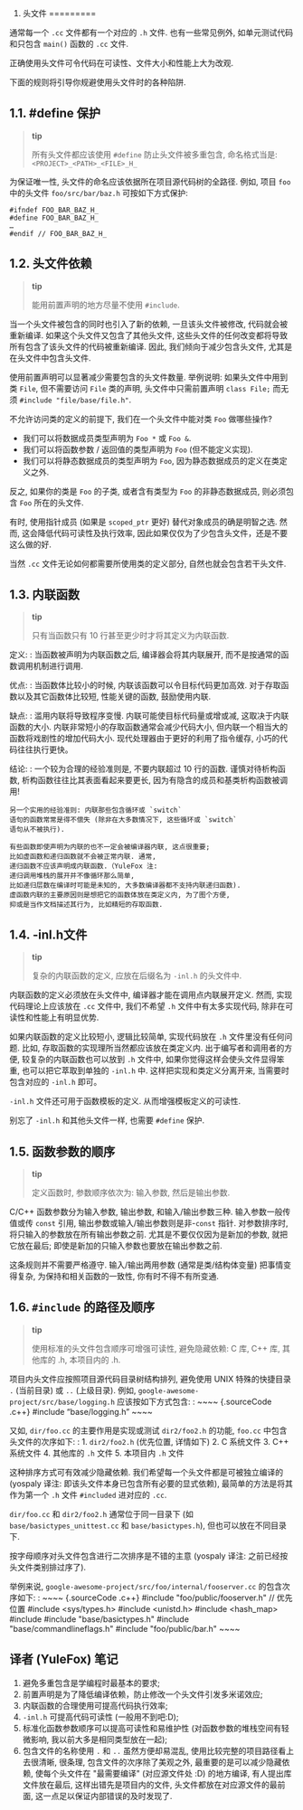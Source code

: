 1. 头文件
=========

通常每一个 `.cc` 文件都有一个对应的 `.h` 文件. 也有一些常见例外,
如单元测试代码和只包含 `main()` 函数的 `.cc` 文件.

正确使用头文件可令代码在可读性、文件大小和性能上大为改观.

下面的规则将引导你规避使用头文件时的各种陷阱.

1.1. \#define 保护
------------------

> **tip**
>
> 所有头文件都应该使用 `#define` 防止头文件被多重包含, 命名格式当是:
> `<PROJECT>_<PATH>_<FILE>_H_`

为保证唯一性, 头文件的命名应该依据所在项目源代码树的全路径. 例如, 项目
`foo` 中的头文件 `foo/src/bar/baz.h` 可按如下方式保护:

~~~~ {.sourceCode .c++}
#ifndef FOO_BAR_BAZ_H_
#define FOO_BAR_BAZ_H_
…
#endif // FOO_BAR_BAZ_H_
~~~~

1.2. 头文件依赖
---------------

> **tip**
>
> 能用前置声明的地方尽量不使用 `#include`.

当一个头文件被包含的同时也引入了新的依赖, 一旦该头文件被修改,
代码就会被重新编译. 如果这个头文件又包含了其他头文件,
这些头文件的任何改变都将导致所有包含了该头文件的代码被重新编译. 因此,
我们倾向于减少包含头文件, 尤其是在头文件中包含头文件.

使用前置声明可以显著减少需要包含的头文件数量. 举例说明:
如果头文件中用到类 `File`, 但不需要访问 `File` 类的声明,
头文件中只需前置声明 `class File;` 而无须 `#include "file/base/file.h"`.

不允许访问类的定义的前提下, 我们在一个头文件中能对类 `Foo` 做哪些操作?

-   我们可以将数据成员类型声明为 `Foo *` 或 `Foo &`.
-   我们可以将函数参数 / 返回值的类型声明为 `Foo` (但不能定义实现).
-   我们可以将静态数据成员的类型声明为 `Foo`,
    因为静态数据成员的定义在类定义之外.

反之, 如果你的类是 `Foo` 的子类, 或者含有类型为 `Foo` 的非静态数据成员,
则必须包含 `Foo` 所在的头文件.

有时, 使用指针成员 (如果是 `scoped_ptr` 更好)
替代对象成员的确是明智之选. 然而, 这会降低代码可读性及执行效率,
因此如果仅仅为了少包含头文件，还是不要这么做的好.

当然 `.cc` 文件无论如何都需要所使用类的定义部分,
自然也就会包含若干头文件.

1.3. 内联函数
-------------

> **tip**
>
> 只有当函数只有 10 行甚至更少时才将其定义为内联函数.

定义:
:   当函数被声明为内联函数之后, 编译器会将其内联展开,
    而不是按通常的函数调用机制进行调用.

优点:
:   当函数体比较小的时候, 内联该函数可以令目标代码更加高效.
    对于存取函数以及其它函数体比较短, 性能关键的函数, 鼓励使用内联.

缺点:
:   滥用内联将导致程序变慢. 内联可能使目标代码量或增或减,
    这取决于内联函数的大小. 内联非常短小的存取函数通常会减少代码大小,
    但内联一个相当大的函数将戏剧性的增加代码大小.
    现代处理器由于更好的利用了指令缓存, 小巧的代码往往执行更快。

结论:
:   一个较为合理的经验准则是, 不要内联超过 10 行的函数.
    谨慎对待析构函数, 析构函数往往比其表面看起来要更长,
    因为有隐含的成员和基类析构函数被调用!

    另一个实用的经验准则: 内联那些包含循环或 `switch`
    语句的函数常常是得不偿失 (除非在大多数情况下, 这些循环或 `switch`
    语句从不被执行).

    有些函数即使声明为内联的也不一定会被编译器内联, 这点很重要;
    比如虚函数和递归函数就不会被正常内联. 通常,
    递归函数不应该声明成内联函数.（YuleFox 注:
    递归调用堆栈的展开并不像循环那么简单,
    比如递归层数在编译时可能是未知的, 大多数编译器都不支持内联递归函数).
    虚函数内联的主要原因则是想把它的函数体放在类定义内, 为了图个方便,
    抑或是当作文档描述其行为, 比如精短的存取函数.

1.4. -inl.h文件
---------------

> **tip**
>
> 复杂的内联函数的定义, 应放在后缀名为 `-inl.h` 的头文件中.

内联函数的定义必须放在头文件中, 编译器才能在调用点内联展开定义. 然而,
实现代码理论上应该放在 `.cc` 文件中, 我们不希望 `.h`
文件中有太多实现代码, 除非在可读性和性能上有明显优势.

如果内联函数的定义比较短小, 逻辑比较简单, 实现代码放在 `.h`
文件里没有任何问题. 比如, 存取函数的实现理所当然都应该放在类定义内.
出于编写者和调用者的方便, 较复杂的内联函数也可以放到 `.h` 文件中,
如果你觉得这样会使头文件显得笨重, 也可以把它萃取到单独的 `-inl.h` 中.
这样把实现和类定义分离开来, 当需要时包含对应的 `-inl.h` 即可。

`-inl.h` 文件还可用于函数模板的定义. 从而增强模板定义的可读性.

别忘了 `-inl.h` 和其他头文件一样, 也需要 `#define` 保护.

1.5. 函数参数的顺序
-------------------

> **tip**
>
> 定义函数时, 参数顺序依次为: 输入参数, 然后是输出参数.

C/C++ 函数参数分为输入参数, 输出参数, 和输入/输出参数三种.
输入参数一般传值或传 `const` 引用, 输出参数或输入/输出参数则是非-`const`
指针. 对参数排序时, 将只输入的参数放在所有输出参数之前.
尤其是不要仅仅因为是新加的参数, 就把它放在最后;
即使是新加的只输入参数也要放在输出参数之前.

这条规则并不需要严格遵守. 输入/输出两用参数 (通常是类/结构体变量)
把事情变得复杂, 为保持和相关函数的一致性, 你有时不得不有所变通.

1.6. `#include` 的路径及顺序
----------------------------

> **tip**
>
> 使用标准的头文件包含顺序可增强可读性, 避免隐藏依赖: C 库, C++ 库,
> 其他库的 .h, 本项目内的 .h.

项目内头文件应按照项目源代码目录树结构排列, 避免使用 UNIX 特殊的快捷目录 `.` (当前目录) 或 `..` (上级目录). 例如, `google-awesome-project/src/base/logging.h` 应该按如下方式包含:
:   ~~~~ {.sourceCode .c++}
    #include “base/logging.h”
    ~~~~

又如, `dir/foo.cc` 的主要作用是实现或测试 `dir2/foo2.h` 的功能, `foo.cc` 中包含头文件的次序如下:
:   1.  `dir2/foo2.h` (优先位置, 详情如下)
    2.  C 系统文件
    3.  C++ 系统文件
    4.  其他库的 `.h` 文件
    5.  本项目内 `.h` 文件

这种排序方式可有效减少隐藏依赖. 我们希望每一个头文件都是可被独立编译的
(yospaly 译注: 即该头文件本身已包含所有必要的显式依赖),
最简单的方法是将其作为第一个 `.h` 文件 `#included` 进对应的 `.cc`.

`dir/foo.cc` 和 `dir2/foo2.h` 通常位于同一目录下 (如
`base/basictypes_unittest.cc` 和 `base/basictypes.h`),
但也可以放在不同目录下.

按字母顺序对头文件包含进行二次排序是不错的主意 (yospaly 译注:
之前已经按头文件类别排过序了).

举例来说, `google-awesome-project/src/foo/internal/fooserver.cc` 的包含次序如下:
:   ~~~~ {.sourceCode .c++}
    #include "foo/public/fooserver.h" // 优先位置
    #include <sys/types.h>
    #include <unistd.h>
    #include <hash_map>
    #include <vector>
    #include "base/basictypes.h"
    #include "base/commandlineflags.h"
    #include "foo/public/bar.h"
    ~~~~

译者 (YuleFox) 笔记
-------------------

1.  避免多重包含是学编程时最基本的要求;
2.  前置声明是为了降低编译依赖，防止修改一个头文件引发多米诺效应;
3.  内联函数的合理使用可提高代码执行效率;
4.  `-inl.h` 可提高代码可读性 (一般用不到吧:D);
5.  标准化函数参数顺序可以提高可读性和易维护性
    (对函数参数的堆栈空间有轻微影响, 我以前大多是相同类型放在一起);
6.  包含文件的名称使用 `.` 和 `..` 虽然方便却易混乱,
    使用比较完整的项目路径看上去很清晰, 很条理,
    包含文件的次序除了美观之外, 最重要的是可以减少隐藏依赖,
    使每个头文件在 "最需要编译" (对应源文件处 :D) 的地方编译,
    有人提出库文件放在最后, 这样出错先是项目内的文件,
    头文件都放在对应源文件的最前面, 这一点足以保证内部错误的及时发现了.

